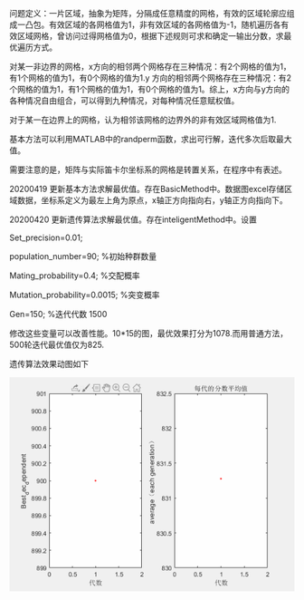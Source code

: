 问题定义：一片区域，抽象为矩阵，分隔成任意精度的网格，有效的区域轮廓应组成一凸包。有效区域的各网格值为1，非有效区域的各网格值为-1，随机遍历各有效区域网格，曾访问过得网格值为0，根据下述规则可求和确定一输出分数，求最优遍历方式。

对某一非边界的网格，x方向的相邻两个网格存在三种情况：有2个网格的值为1，有1个网格的值为1，有0个网格的值为1.y 方向的相邻两个网格存在三种情况：有2个网格的值为1，有1个网格的值为1，有0个网格的值为1。综上，x方向与y方向的各种情况自由组合，可以得到九种情况，对每种情况任意赋权值。

对于某一在边界上的网格，认为相邻该网格的边界外的非有效区域网格值为1.

基本方法可以利用MATLAB中的randperm函数，求出可行解，迭代多次后取最大值。

需要注意的是，矩阵与实际笛卡尔坐标系的网格是转置关系，在程序中有表述。

20200419 更新基本方法求解最优值。存在BasicMethod中。数据图excel存储区域数据，坐标系定义为最左上角为原点，x轴正方向指向右，y轴正方向指向下。

20200420 更新遗传算法求解最优值。存在inteligentMethod中。设置

Set_precision=0.01;

population_number=90;  %初始种群数量

Mating_probability=0.4; %交配概率

Mutation_probability=0.0015; %突变概率

Gen=150; %迭代代数 1500

修改这些变量可以改善性能。10*15的图，最优效果打分为1078.而用普通方法，500轮迭代最优值仅为825.

遗传算法效果动图如下

![image](https://github.com/Robotics-Zhikai/Intelligence-Algorithm/blob/master/Genetic%20Algorithm/%E4%B8%80%E4%B8%AA%E5%BA%94%E7%94%A8/IntelligentMethod/result.gif)